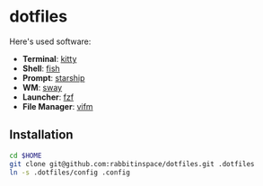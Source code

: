 # dotfiles

Here's used software:

- **Terminal**: [kitty](https://sw.kovidgoyal.net/kitty/)
- **Shell**: [fish](https://fishshell.com/)
- **Prompt**: [starship](https://starship.rs/)
- **WM**: [sway](https://swaywm.org/)
- **Launcher**: [fzf](https://github.com/junegunn/fzf)
- **File Manager**: [vifm](https://vifm.info/)

## Installation

```bash
cd $HOME
git clone git@github.com:rabbitinspace/dotfiles.git .dotfiles
ln -s .dotfiles/config .config
```
